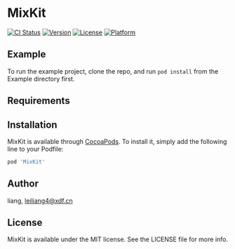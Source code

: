 # MixKit

[![CI Status](https://img.shields.io/travis/liang/MixKit.svg?style=flat)](https://travis-ci.org/liang/MixKit)
[![Version](https://img.shields.io/cocoapods/v/MixKit.svg?style=flat)](https://cocoapods.org/pods/MixKit)
[![License](https://img.shields.io/cocoapods/l/MixKit.svg?style=flat)](https://cocoapods.org/pods/MixKit)
[![Platform](https://img.shields.io/cocoapods/p/MixKit.svg?style=flat)](https://cocoapods.org/pods/MixKit)

## Example

To run the example project, clone the repo, and run `pod install` from the Example directory first.

## Requirements

## Installation

MixKit is available through [CocoaPods](https://cocoapods.org). To install
it, simply add the following line to your Podfile:

```ruby
pod 'MixKit'
```

## Author

liang, leiliang4@xdf.cn

## License

MixKit is available under the MIT license. See the LICENSE file for more info.
